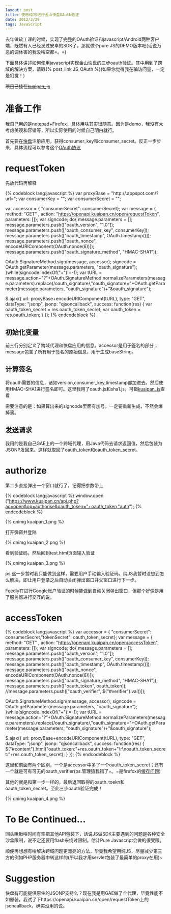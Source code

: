 ```yaml
---
layout: post
title: 使用纯JS进行金山快盘OAuth验证
date: 2012/3/29
tags: JavaScript
---
```


去年做软工课的时候，实现了完整的OAuth验证和javascript/Android两种客户端，既然有人已经发过安卓的SDK了，那就做个pure JS的DEMO版本吧(话说万恶的调休害的我没啥空都=。=)

<!--more-->

下面具体讲述如何使用javascript实现金山快盘的三步oauth验证。其中用到了跨域的解决方案，请戳{% post_link JS_OAuth %}(如果你觉得我在骗访问量，一定是幻觉！)

<del>项目已挂在[kuaipan_js](http://github.com/qiankanglai/kuaipan_js)</del>

# 准备工作

我自己用的是notepad+Firefox，具体用啥其实很随意。因为是demo，我没有太考虑美观和容错等，所以实际使用的时候自己明白就行。

首先要在[快盘](http://www.kuaipan.cn/developers/list.htm)注册应用，获得consumer_key和consumer_secret。反正一步步来，具体流程可以参考这个[OAuth协议](http://www.kuaipan.cn/developers/document_oauth.htm)

# requestToken

先放代码再解释

{% codeblock lang:javascript %}
var proxyBase = "http://.appspot.com/?url=";
var consumerKey = "";
var consumerSecret = "";

var accessor = { "consumerSecret": consumerSecret};
var message = { method: "GET" , action: "https://openapi.kuaipan.cn/open/requestToken", parameters: []};
var signcode;
do{
  message.parameters = [];
  message.parameters.push(["oauth_version", "1.0"]);
  message.parameters.push(["oauth_consumer_key", consumerKey]);
  message.parameters.push(["oauth_timestamp", OAuth.timestamp()]);
  message.parameters.push(["oauth_nonce", encodeURIComponent(OAuth.nonce(6))]);
  message.parameters.push(["oauth_signature_method", "HMAC-SHA1"]);
  
  OAuth.SignatureMethod.sign(message, accessor);
  signcode = OAuth.getParameter(message.parameters, "oauth_signature");
}while(signcode.indexOf("+")!=-1);
var tURL = message.action+"?"+OAuth.SignatureMethod.normalizeParameters(message.parameters).replace(/oauth_signature/,"oauth_signature="+OAuth.getParameter(message.parameters, "oauth_signature")+"&amp;oauth_signature");

$.ajax({
    url: proxyBase+encodeURIComponent(tURL),
    type: "GET",
    dataType: "jsonp",
    jsonp: "qjsoncallback",
    success: function(res) {
        var oauth_token_secret = res.oauth_token_secret;
        var oauth_token = res.oauth_token;
    }
});
{% endcodeblock %}

## 初始化变量

前三行分别定义了跨域代理和快盘应用的信息。accessor是用于签名的部分；message包含了所有用于签名的原始信息，用于生成baseString。

## 计算签名

将oauth需要的信息，诸如version,consumer_key,timestamp都加进去。然后使用HMAC-SHA1进行签名即可。这里我用了oauth.js和sha1.js，可戳[kuaipan_js](https://github.com/qiankanglai/kuaipan_js)查看

需要注意的是：如果算出来的signcode里面有加号，一定要重新生成，不然会爆掉滴。

## 发送请求

我用的是我自己GAE上的一个跨域代理，用Java代码去请求返回值，然后包装为JSONP发回来。这样就取回了oauth_token和oauth_token_secret。

# authorize

第二步直接弹出一个窗口就行了，记得把参数带上

{% codeblock lang:javascript %}
window.open ("https://www.kuaipan.cn/api.php?ac=open&op=authorise&oauth_token="+oauth_token,"auth"); 
{% endcodeblock %}

{% qnimg kuaipan_1.png %}

打开弹窗并登陆

{% qnimg kuaipan_2.png %}

看到验证码，然后回到test.html页面输入验证

{% qnimg kuaipan_3.png %}

ps.这一步暂时我只能做到这样，需要用户手动输入验证码。纯JS我暂时没想到怎么解决，即让用户登录之后自动关闭弹出窗口并父窗口进行下一步。

Feedly在进行Google账户验证的时候能做到自动关闭弹出窗口，但那个好像是用了服务器进行交互的说。

# accessToken

{% codeblock lang:javascript %}
var accessor = { "consumerSecret": consumerSecret,"tokenSecret": oauth_token_secret};
var message = { method: "GET" , action: "https://openapi.kuaipan.cn/open/accessToken", parameters: []};
var signcode;
do{
  message.parameters = [];
  message.parameters.push(["oauth_version", "1.0"]);
  message.parameters.push(["oauth_consumer_key", consumerKey]);
  message.parameters.push(["oauth_timestamp", OAuth.timestamp()]);
  message.parameters.push(["oauth_nonce", encodeURIComponent(OAuth.nonce(6))]);
  message.parameters.push(["oauth_signature_method", "HMAC-SHA1"]);
  message.parameters.push(["oauth_token", oauth_token]);
  //message.parameters.push(["oauth_verifier", $("#verifier").val()]);
  
  OAuth.SignatureMethod.sign(message, accessor);
  signcode = OAuth.getParameter(message.parameters, "oauth_signature");
}while(signcode.indexOf("+")!=-1);
var tURL = message.action+"?"+OAuth.SignatureMethod.normalizeParameters(message.parameters).replace(/oauth_signature/,"oauth_signature="+OAuth.getParameter(message.parameters, "oauth_signature")+"&oauth_signature");

$.ajax({
  url: proxyBase+encodeURIComponent(tURL),
  type: "GET",
  dataType: "jsonp",
  jsonp: "qjsoncallback",
  success: function(res) {
    $("#content").html("oauth_token:"+res.oauth_token+"\r\noauth_token_secret:"+res.oauth_token_secret);
  }
});
{% endcodeblock %}

这里和前面有两个区别，一个是accessor中多了一个oauth_token_secret；还有一个就是可有可无的oauth_verifier(ps.管理猿我错了=。=是firefox的[缓存问题](http://kstatus.wps.cn/viewthread.php?tid=22503))

其他的就是和第一步一样的，最后返回取得的oauth_toekn和oauth_token_secret。至此三步oauth验证完成！

{% qnimg kuaipan_4.png %}

# To Be Continued...

回头瞅瞅啥时间有空把其他API包装下，话说JS做SDK主要遇到的问题是各种安全沙盒限制，说不定还要用flash来绕过限制。估计Pure Javascript会做的很受限。

顺便再想想有啥解决跨域问题更漂亮的方法，毕竟我希望用纯JS，尽量减少第三方的例如PHP服务器中转这样的(所以我才用servlet包装了最简单的proxy在用)~

# Suggestion

快盘有可能提供原生的JSONP支持么？现在我是用GAE做了个代理，毕竟性能不如原装。我试了下https://openapi.kuaipan.cn/open/requestToken上的jsoncallback，确实没用的说。